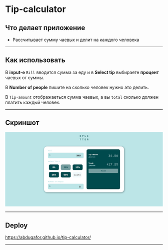 # Tip-calculator

## **Что делает приложение**
- Рассчитывает сумму чаевых и делит на каждого человека
___

## **Как использовать**
В **input-е** `Bill` вводится сумма за еду и в **Select tip** выбираете **процент** чаевых от суммы.

В **Number of people**  пишите на сколько человек нужно это делить.


В `Tip-amount` отображаеться сумма чаевых, а вы `total` сколько должен платить каждый человек.

___
## Cкриншот
![app-screenshot](./images/app.jpg)
___
## Deploy
https://abdugafor.github.io/tip-calculator/

___